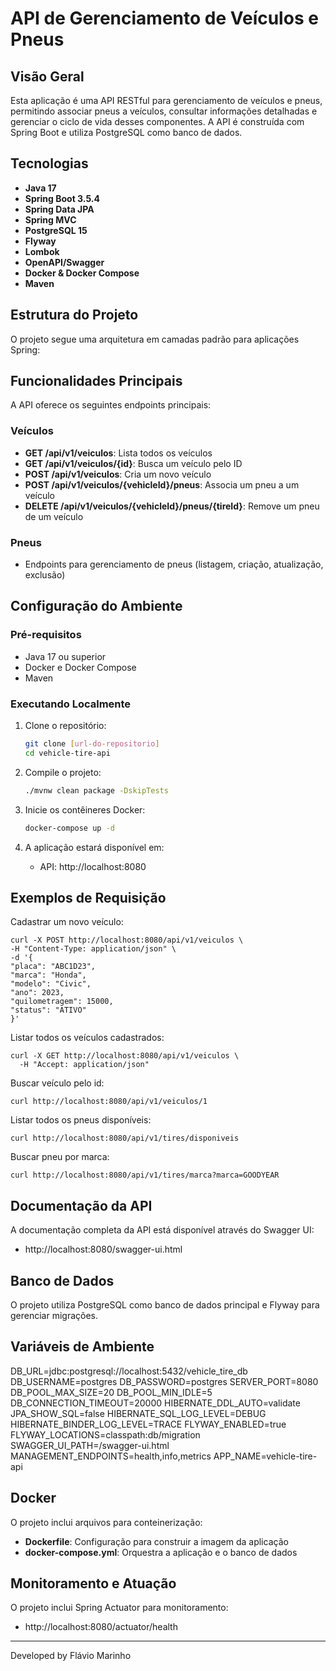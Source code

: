 # API de Gerenciamento de Veículos e Pneus

## Visão Geral

Esta aplicação é uma API RESTful para gerenciamento de veículos e pneus, permitindo associar pneus a veículos, consultar informações detalhadas e gerenciar o ciclo de vida desses componentes. A API é construída com Spring Boot e utiliza PostgreSQL como banco de dados.

## Tecnologias

- **Java 17**
- **Spring Boot 3.5.4**
- **Spring Data JPA**
- **Spring MVC**
- **PostgreSQL 15**
- **Flyway** 
- **Lombok** 
- **OpenAPI/Swagger** 
- **Docker & Docker Compose** 
- **Maven** 

## Estrutura do Projeto

O projeto segue uma arquitetura em camadas padrão para aplicações Spring:

## Funcionalidades Principais

A API oferece os seguintes endpoints principais:

### Veículos

- **GET /api/v1/veiculos**: Lista todos os veículos
- **GET /api/v1/veiculos/{id}**: Busca um veículo pelo ID
- **POST /api/v1/veiculos**: Cria um novo veículo
- **POST /api/v1/veiculos/{vehicleId}/pneus**: Associa um pneu a um veículo
- **DELETE /api/v1/veiculos/{vehicleId}/pneus/{tireId}**: Remove um pneu de um veículo

### Pneus

- Endpoints para gerenciamento de pneus (listagem, criação, atualização, exclusão)

## Configuração do Ambiente

### Pré-requisitos

- Java 17 ou superior
- Docker e Docker Compose
- Maven

### Executando Localmente

1. Clone o repositório:
   ```bash
   git clone [url-do-repositorio]
   cd vehicle-tire-api
   ```

2. Compile o projeto:
   ```bash
   ./mvnw clean package -DskipTests
   ```

3. Inicie os contêineres Docker:
   ```bash
   docker-compose up -d
   ```

4. A aplicação estará disponível em:
    - API: http://localhost:8080

## Exemplos de Requisição

Cadastrar um novo veículo:
   ```
curl -X POST http://localhost:8080/api/v1/veiculos \
-H "Content-Type: application/json" \
-d '{
"placa": "ABC1D23",
"marca": "Honda",
"modelo": "Civic",
"ano": 2023,
"quilometragem": 15000,
"status": "ATIVO"
}'
```
Listar todos os veículos cadastrados:
```
curl -X GET http://localhost:8080/api/v1/veiculos \
  -H "Accept: application/json"
```
Buscar veículo pelo id:
```
curl http://localhost:8080/api/v1/veiculos/1
```
Listar todos os pneus disponíveis:
```
curl http://localhost:8080/api/v1/tires/disponiveis
```
Buscar pneu por marca:
```
curl http://localhost:8080/api/v1/tires/marca?marca=GOODYEAR
```

## Documentação da API

A documentação completa da API está disponível através do Swagger UI:
- http://localhost:8080/swagger-ui.html


## Banco de Dados

O projeto utiliza PostgreSQL como banco de dados principal e Flyway para gerenciar migrações.

## Variáveis de Ambiente
DB_URL=jdbc:postgresql://localhost:5432/vehicle_tire_db
DB_USERNAME=postgres
DB_PASSWORD=postgres
SERVER_PORT=8080
DB_POOL_MAX_SIZE=20
DB_POOL_MIN_IDLE=5
DB_CONNECTION_TIMEOUT=20000
HIBERNATE_DDL_AUTO=validate
JPA_SHOW_SQL=false
HIBERNATE_SQL_LOG_LEVEL=DEBUG
HIBERNATE_BINDER_LOG_LEVEL=TRACE
FLYWAY_ENABLED=true
FLYWAY_LOCATIONS=classpath:db/migration
SWAGGER_UI_PATH=/swagger-ui.html
MANAGEMENT_ENDPOINTS=health,info,metrics
APP_NAME=vehicle-tire-api

## Docker

O projeto inclui arquivos para conteinerização:

- **Dockerfile**: Configuração para construir a imagem da aplicação
- **docker-compose.yml**: Orquestra a aplicação e o banco de dados


## Monitoramento e Atuação

O projeto inclui Spring Actuator para monitoramento:
- http://localhost:8080/actuator/health


---

Developed by Flávio Marinho 